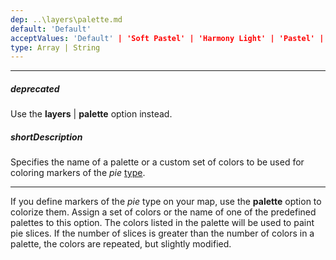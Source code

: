 ```yaml
---
dep: ..\layers\palette.md
default: 'Default'
acceptValues: 'Default' | 'Soft Pastel' | 'Harmony Light' | 'Pastel' | 'Bright' | 'Soft' | 'Ocean' | 'Vintage' | 'Violet'
type: Array | String
---
```

---
##### deprecated
Use the **layers** | **palette** option instead.

##### shortDescription
Specifies the name of a palette or a custom set of colors to be used for coloring markers of the *pie* [type](/api-reference/20%20Data%20Visualization%20Widgets/dxVectorMap/1%20Configuration/markerSettings/type.md '/Documentation/ApiReference/Data_Visualization_Widgets/dxVectorMap/Configuration/markerSettings/#type').

---
If you define markers of the *pie* type on your map, use the **palette** option to colorize them. Assign a set of colors or the name of one of the predefined palettes to this option. The colors listed in the palette will be used to paint pie slices. If the number of slices is greater than the number of colors in a palette, the colors are repeated, but slightly modified.